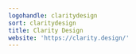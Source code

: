 ```yaml
---
logohandle: claritydesign
sort: claritydesign
title: Clarity Design
website: 'https://clarity.design/'
---
```

